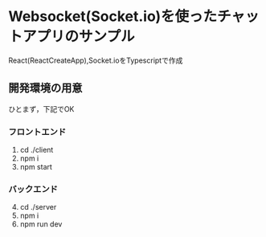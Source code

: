# Websocket(Socket.io)を使ったチャットアプリのサンプル

React(ReactCreateApp),Socket.ioをTypescriptで作成

## 開発環境の用意

ひとまず，下記でOK

### フロントエンド

1. cd ./client
2. npm i
3. npm start

### バックエンド
4. cd ./server
5. npm i
6. npm run dev
